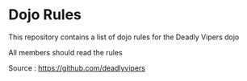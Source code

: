 Dojo Rules
==========

This repository contains a list of dojo rules for the Deadly Vipers dojo

All members should read the rules

Source : https://github.com/deadlyvipers
